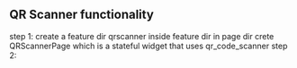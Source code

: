## QR Scanner functionality

step 1: create a feature dir qrscanner inside feature dir
in page dir crete QRScannerPage which is a stateful widget
that uses qr_code_scanner
step 2:
